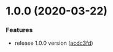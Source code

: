 # 1.0.0 (2020-03-22)


### Features

* release 1.0.0 version ([acdc3fd](https://gitlab.com/nan-team/testx-utils/commit/acdc3fdb7e6ea94fe9d7e3914a0b22c970871aa3))
